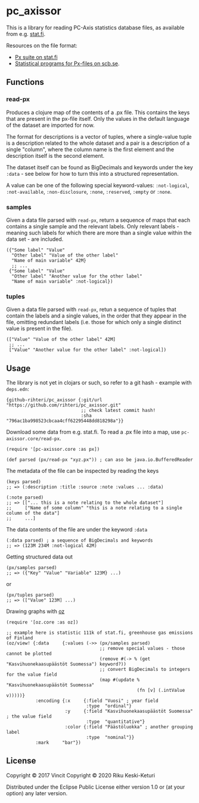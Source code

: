 # pc_axissor

This is a library for reading PC-Axis statistics database files, as available from e.g. [stat.fi](http://www.stat.fi/org/avoindata/pxweb.html).

Resources on the file format:
* [Px suite on stat.fi](https://www.stat.fi/tup/tilastotietokannat/px-tuoteperhe_en.html)
* [Statistical programs for Px-files on scb.se](https://www.scb.se/en/services/statistical-programs-for-px-files/).

## Functions

### read-px
Produces a clojure map of the contents of a .px file. This contains the keys that are present in the px-file itself. Only the values in the default language of the dataset are imported for now.

The format for descriptions is a vector of tuples, where a single-value tuple is a description related to the whole dataset and a pair is a description of a single "column", where the column name is the first element and the description itself is the second element.

The dataset itself can be found as BigDecimals and keywords under the key `:data` - see below for how to turn this into a structured representation.

A value can be one of the following special keyword-values: `:not-logical`, `:not-available`, `:non-disclosure`, `:none`, `:reserved`, `:empty` or `:none`.

### samples
Given a data file parsed with `read-px`, return a sequence of maps that each contains a single sample and the relevant labels. Only relevant labels - meaning such labels for which there are more than a single value within the data set - are included.

```
({"Some label" "Value"
  "Other label" "Value of the other label"
  "Name of main variable" 42M}
  ;; ...
 {"Some label" "Value"
  "Other label" "Another value for the other label"
  "Name of main variable" :not-logical})
```

### tuples
Given a data file parsed with `read-px`, retun a sequence of tuples that contain the labels and a single values, in the order that they appear in the file, omitting redundant labels (i.e. those for which only a single distinct value is present in the file).

```
(["Value" "Value of the other label" 42M]
 ;; ...
 ["Value" "Another value for the other label" :not-logical])
```

## Usage
The library is not yet in clojars or such, so refer to a git hash - example with `deps.edn`:

```
{github-rihteri/pc_axissor {:git/url "https://github.com/rihteri/pc_axissor.git"
                            ;; check latest commit hash!
                            :sha     "796ac1ba998523cbcaa4cff62295448dd818298a"}}
```

Download some data from e.g. stat.fi. To read a .px file into a map, use `pc-axissor.core/read-px`.

```
(require '[pc-axissor.core :as px])

(def parsed (px/read-px "xyz.px")) ; can aso be java.io.BufferedReader
```

The metadata of the file can be inspected by reading the keys
```
(keys parsed)
;; => (:description :title :source :note :values ... :data)

(:note parsed)
;; => [["... this is a note relating to the whole dataset"]
;;     ["Name of some column" "this is a note relating to a single column of the data"]
;;     ...]
```

The data contents of the file are under the keyword `:data`

```
(:data parsed) ; a sequence of BigDecimals and keywords
;; => (123M 234M :not-logical 42M)
```

Getting structured data out

```
(px/samples parsed)
;; => ({"Key" "Value" "Variable" 123M} ...)
```

or

```
(px/tuples parsed)
;; => (["Value" 123M] ...)
```

Drawing graphs with [oz](https://github.com/metasoarous/oz)

```
(require '[oz.core :as oz])

;; example here is statistic 111k of stat.fi, greenhouse gas emissions of Finland
(oz/view! {:data     {:values (->> (px/samples parsed)
                                   ;; remove special values - those cannot be plotted
                                   (remove #(-> % (get "Kasvihuonekaasupäästöt Suomessa") keyword?))
                                   ;; convert BigDecimals to integers for the value field
                                   (map #(update % "Kasvihuonekaasupäästöt Suomessa"
                                                 (fn [v] (.intValue v)))))}
           :encoding {:x     {:field "Vuosi" ; year field
                              :type  "ordinal"}
                      :y     {:field "Kasvihuonekaasupäästöt Suomessa" ; the value field
                              :type  "quantitative"}
                      :color {:field "Päästöluokka" ; another grouping label
                              :type  "nominal"}}
           :mark     "bar"})
```

## License

Copyright © 2017 Vincit 
Copyright © 2020 Riku Keski-Keturi

Distributed under the Eclipse Public License either version 1.0 or (at
your option) any later version.
